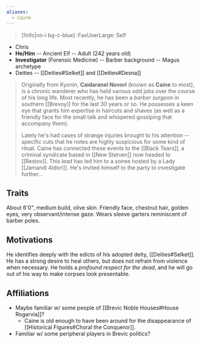 ```yaml
---
aliases:
  - Caine
---
```

>[!info|no-i bg-c-blue] :FasUserLarge: Self

- Chris
- **He/Him** -- Ancient Elf -- Adult (242 years old)
- **Investigator** (Forensic Medicine) -- Barber background -- Magus archetype
- Deities -- [[Deities#Selket]] and [[Deities#Desna]] 

>Originally from Kyonin, **Caidaranel Novori** (known as **Caine** to most), is a chronic wanderer who has held various odd jobs over the course of his long life. Most recently, he has been a *barber surgeon* in southern [[Brevoy]] for the last 30 years or so. He possesses a keen eye that grants him expertise in haircuts and shaves (as well as a friendly face for the small talk and whispered gossiping that accompany them).
>
>Lately he's had cases of strange injuries brought to his attention -- specific cuts that he notes are highly suspicious for some kind of ritual. Caine has connected these events to the [[Black Tears]], a criminal syndicate based in [[New Stetven]] now headed to [[Restov]]. This lead has led him to a soiree hosted by a Lady [[Jamandi Aldori]]. He's invited himself to the party to investigate further...

## Traits
About 6'0", medium build, olive skin. Friendly face, chestnut hair, golden eyes, very observant/intense gaze. Wears sleeve garters reminiscent of barber poles.

## Motivations
He identifies deeply with the edicts of his adopted deity, [[Deities#Selket]]. He has a strong desire to heal others, but does not refrain from violence when necessary. He holds a *profound respect for the dead*, and he will go out of his way to make corpses look presentable.

## Affiliations
- Maybe familiar w/ some people of [[Brevic Noble Houses#House Rogarvia]]?
	- Caine is old enough to have been around for the disappearance of [[Historical Figures#Choral the Conqueror]].
- Familiar w/ some peripheral players in Brevic politics?
